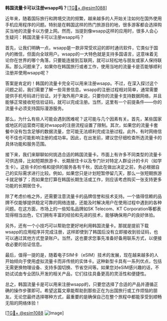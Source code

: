 **韩国流量卡可以注册wsapp吗？**[[TG💪+ @esim1088](https://t.me/s/esim1088)]

近年来，随着国际旅行和跨境交流的频繁，越来越多的人开始关注如何在国外使用手机应用程序的问题。特别是在韩国这样的热门旅游目的地，很多游客都会选择购买当地的流量卡以方便上网。然而，当提到像wsapp这样的应用时，很多人会心生疑问：韩国流量卡可以注册wsapp吗？

首先，让我们明确一点，wsapp是一款非常受欢迎的即时通讯软件，它类似于国内的微信，但面向全球用户。wsapp的一大特色就是支持多国语言，这意味着无论你在世界的哪个角落，只要能连接到互联网，就可以轻松地与朋友或家人保持联系。那么问题来了，如果你在韩国旅行或者工作，使用当地的流量卡是否能够顺利注册并使用wsapp呢？

答案是肯定的！韩国的流量卡完全可以用来注册wsapp。不过，在深入探讨这个问题之前，我们需要了解一些背景信息。wsapp的注册过程相对简单，通常需要提供手机号码进行验证。对于海外用户来说，只要你的流量卡支持数据网络，并且能够正常接收短信验证码，就可以完成注册。当然，这里有一个前提条件——你的流量卡必须支持国际漫游服务。

那么，为什么有些人可能会遇到困难呢？这可能与几个因素有关。首先，某些国家或地区的运营商可能对wsapp的注册流程设置了限制。其次，如果您的流量卡套餐中没有包含足够的数据流量，您可能无法顺利完成注册过程。此外，有时网络信号不佳也可能影响注册的成功率。因此，在出发前，建议您仔细检查所选流量卡的具体功能和服务范围。

接下来，我们来聊聊如何挑选合适的韩国流量卡。市面上有许多不同类型的流量卡可供选择，比如短期旅游卡、长期居住卡以及专门针对特定人群设计的卡片（如学生卡）。这些卡的价格和提供的服务各有千秋，因此在做出决定之前，务必根据自己的实际需求进行比较。例如，如果您只是计划短暂停留几天，那么一张短期旅游卡就足够了；而如果您打算在韩国长期生活或工作，则应该考虑购买一张支持更多功能的长期居住卡。

除了考虑价格之外，还需要注意流量卡的品牌信誉和技术支持。一个值得信赖的品牌不仅能够提供稳定可靠的网络连接，还能及时解决用户在使用过程中遇到的各种问题。在这方面，市场上的一些知名品牌如SK Telecom、KT Corporation等都表现得相当出色，它们拥有丰富的经验和先进的技术，能够确保用户的良好体验。

另外，还有一个小技巧可以帮助您更好地利用韩国流量卡。那就是提前下载wsapp的应用程序并完成注册，这样即使到了韩国后没有立即接收到验证码，也可以通过其他方式登录账户。当然，这也要求您事先准备好备用联系方式，以便接收必要的验证信息。

最后，值得一提的是，随着电子SIM卡（eSIM）技术的发展，现在越来越多的人开始倾向于使用虚拟流量卡而非传统的实体卡。这种新型卡具有一系列优点，包括无需更换物理设备、支持多国切换、节省空间等。如果您对eSIM感兴趣的话，不妨试试由专业团队开发的相关产品，它们往往具备更高的灵活性和便捷性。

总之，韩国流量卡是可以用来注册wsapp的，只要您选择了合适的产品并遵循正确的操作步骤即可。希望这篇文章能帮助到那些正在为出国旅行或工作烦恼的朋友。无论您最终选择哪种方式，最重要的是确保自己在整个旅程中都能享受到顺畅无阻的网络体验！

[[TG💪+ @esim1088](https://t.me/s/esim1088) ![Image](https://i.postimg.cc/4NQfJmqS/Snipaste-2025-05-13-00-14-12.png)]